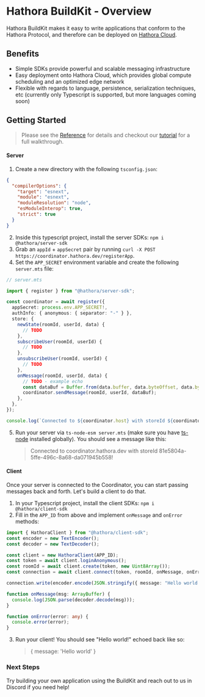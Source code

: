 # Hathora BuildKit - Overview

Hathora BuildKit makes it easy to write applications that conform to the Hathora Protocol, and therefore can be deployed on [Hathora Cloud](../cloud/README.md).

## Benefits

- Simple SDKs provide powerful and scalable messaging infrastructure
- Easy deployment onto Hathora Cloud, which provides global compute scheduling and an optimized edge network
- Flexible with regards to language, persistence, serialization techniques, etc (currently only Typescript is supported, but more languages coming soon)

## Getting Started

> Please see the [Reference](/buildkit/reference.md) for details and checkout our [tutorial](/buildkit/tutorial_top_down_shooter.md) for a full walkthrough.

#### Server

1. Create a new directory with the following `tsconfig.json`:
```json
{
  "compilerOptions": {
    "target": "esnext",
    "module": "esnext",
    "moduleResolution": "node",
    "esModuleInterop": true,
    "strict": true
  }
}
```
2. Inside this typescript project, install the server SDKs: `npm i @hathora/server-sdk`
3. Grab an `appId` + `appSecret` pair by running `curl -X POST https://coordinator.hathora.dev/registerApp`.
4. Set the `APP_SECRET` environment variable and create the following `server.mts` file:

```ts
// server.mts

import { register } from "@hathora/server-sdk";

const coordinator = await register({
  appSecret: process.env.APP_SECRET!,
  authInfo: { anonymous: { separator: "-" } },
  store: {
    newState(roomId, userId, data) {
      // TODO
    },
    subscribeUser(roomId, userId) {
      // TODO
    },
    unsubscribeUser(roomId, userId) {
      // TODO
    },
    onMessage(roomId, userId, data) {
      // TODO - example echo
      const dataBuf = Buffer.from(data.buffer, data.byteOffset, data.byteLength);
      coordinator.sendMessage(roomId, userId, dataBuf);
    },
  },
});

console.log(`Connected to ${coordinator.host} with storeId ${coordinator.storeId}!`);
```

5. Run your server via `ts-node-esm server.mts` (make sure you have [ts-node](https://www.npmjs.com/package/ts-node) installed globally). You should see a message like this:
   > Connected to coordinator.hathora.dev with storeId 81e5804a-5ffe-496c-8a68-da071945b558!

#### Client

Once your server is connected to the Coordinator, you can start passing messages back and forth. Let's build a client to do that.

1. In your Typescript project, install the client SDKs: `npm i @hathora/client-sdk`
2. Fill in the `APP_ID` from above and implement `onMessage` and `onError` methods:

```ts
import { HathoraClient } from "@hathora/client-sdk";
const encoder = new TextEncoder();
const decoder = new TextDecoder();

const client = new HathoraClient(APP_ID);
const token = await client.loginAnonymous();
const roomId = await client.create(token, new Uint8Array());
const connection = await client.connect(token, roomId, onMessage, onError);

connection.write(encoder.encode(JSON.stringify({ message: "Hello world!" })));

function onMessage(msg: ArrayBuffer) {
  console.log(JSON.parse(decoder.decode(msg)));
}

function onError(error: any) {
  console.error(error);
}
```

3. Run your client! You should see "Hello world!" echoed back like so:
   > { message: 'Hello world' }

### Next Steps

Try building your own application using the BuildKit and reach out to us in Discord if you need help!
